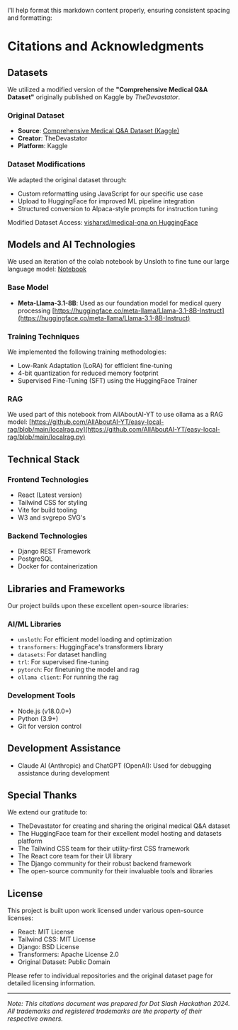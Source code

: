 I'll help format this markdown content properly, ensuring consistent spacing and formatting:

# Citations and Acknowledgments

## Datasets

We utilized a modified version of the **"Comprehensive Medical Q&A Dataset"** originally published on Kaggle by *TheDevastator*. 

### Original Dataset

* **Source**: [Comprehensive Medical Q&A Dataset (Kaggle)](https://www.kaggle.com/datasets/thedevastator/comprehensive-medical-q-a-dataset?resource=download)
* **Creator**: TheDevastator
* **Platform**: Kaggle

### Dataset Modifications

We adapted the original dataset through:

* Custom reformatting using JavaScript for our specific use case
* Upload to HuggingFace for improved ML pipeline integration
* Structured conversion to Alpaca-style prompts for instruction tuning

Modified Dataset Access: [visharxd/medical-qna on HuggingFace](https://huggingface.co/datasets/visharxd/medical-qna)

## Models and AI Technologies

We used an iteration of the colab notebook by Unsloth to fine tune our large language model: [Notebook](https://colab.research.google.com/drive/1Ys44kVvmeZtnICzWz0xgpRnrIOjZAuxp?usp=sharing)

### Base Model

* **Meta-Llama-3.1-8B**: Used as our foundation model for medical query processing [https://huggingface.co/meta-llama/Llama-3.1-8B-Instruct](https://huggingface.co/meta-llama/Llama-3.1-8B-Instruct)

### Training Techniques

We implemented the following training methodologies:

* Low-Rank Adaptation (LoRA) for efficient fine-tuning
* 4-bit quantization for reduced memory footprint
* Supervised Fine-Tuning (SFT) using the HuggingFace Trainer

### RAG

We used part of this notebook from AllAboutAI-YT to use ollama as a RAG model: [https://github.com/AllAboutAI-YT/easy-local-rag/blob/main/localrag.py](https://github.com/AllAboutAI-YT/easy-local-rag/blob/main/localrag.py)

## Technical Stack

### Frontend Technologies

* React (Latest version)
* Tailwind CSS for styling
* Vite for build tooling
* W3 and svgrepo SVG's
### Backend Technologies

* Django REST Framework
* PostgreSQL
* Docker for containerization

## Libraries and Frameworks

Our project builds upon these excellent open-source libraries:

### AI/ML Libraries

* `unsloth`: For efficient model loading and optimization
* `transformers`: HuggingFace's transformers library
* `datasets`: For dataset handling
* `trl`: For supervised fine-tuning
* `pytorch`: For finetuning the model and rag
* `ollama client`: For running the rag

### Development Tools

* Node.js (v18.0.0+)
* Python (3.9+)
* Git for version control

## Development Assistance

* Claude AI (Anthropic) and ChatGPT (OpenAI): Used for debugging assistance during development

## Special Thanks

We extend our gratitude to:

* TheDevastator for creating and sharing the original medical Q&A dataset
* The HuggingFace team for their excellent model hosting and datasets platform
* The Tailwind CSS team for their utility-first CSS framework
* The React core team for their UI library
* The Django community for their robust backend framework
* The open-source community for their invaluable tools and libraries

## License

This project is built upon work licensed under various open-source licenses:

* React: MIT License
* Tailwind CSS: MIT License
* Django: BSD License
* Transformers: Apache License 2.0
* Original Dataset: Public Domain

Please refer to individual repositories and the original dataset page for detailed licensing information.

---

*Note: This citations document was prepared for Dot Slash Hackathon 2024. All trademarks and registered trademarks are the property of their respective owners.*
